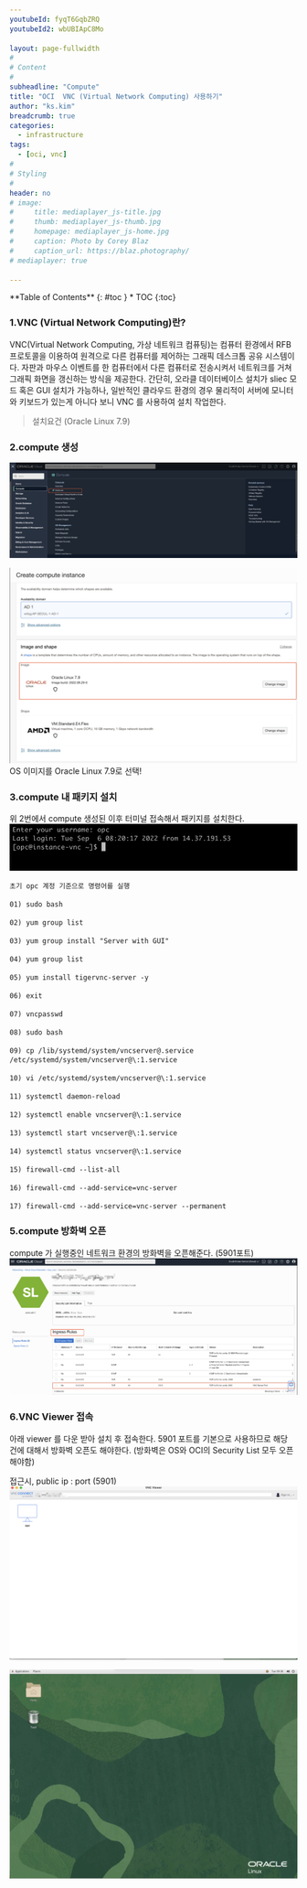 ```yaml
---
youtubeId: fyqT6GqbZRQ
youtubeId2: wbUBIApC8Mo

layout: page-fullwidth
#
# Content
#
subheadline: "Compute"
title: "OCI  VNC (Virtual Network Computing) 사용하기"
author: "ks.kim"
breadcrumb: true
categories:
  - infrastructure 
tags:
  - [oci, vnc]
#
# Styling
#
header: no
# image:
#     title: mediaplayer_js-title.jpg
#     thumb: mediaplayer_js-thumb.jpg
#     homepage: mediaplayer_js-home.jpg
#     caption: Photo by Corey Blaz
#     caption_url: https://blaz.photography/
# mediaplayer: true

---
```



<div class="panel radius" markdown="1">
**Table of Contents**
{: #toc }
*  TOC
{:toc}
</div>


### 1.VNC (Virtual Network Computing)란?
VNC(Virtual Network Computing, 가상 네트워크 컴퓨팅)는 컴퓨터 환경에서 RFB 프로토콜을 이용하여 원격으로 다른 컴퓨터를 제어하는 그래픽 데스크톱 공유 시스템이다. 자판과 마우스 이벤트를 한 컴퓨터에서 다른 컴퓨터로 전송시켜서 네트워크를 거쳐 그래픽 화면을 갱신하는 방식을 제공한다.
간단히, 오라클 데이터베이스 설치가 sliec 모드 혹은 GUI 설치가 가능하나, 일반적인 클라우드 환경의 경우 물리적이 서버에 모니터와 키보드가 있는게 아니다 보니 VNC 를 사용하여 설치 작업한다. 

> 설치요건 (Oracle Linux 7.9)

### 2.compute 생성
![접근하기](/assets/img/infrastructure/vnc/SCR-20220906-po1.png)

![접근하기](/assets/img/infrastructure/vnc/SCR-20220906-ppw.png)
OS 이미지를 Oracle Linux 7.9로 선택!

### 3.compute 내 패키지 설치
위 2번에서 compute 생성된 이후 터미널 접속해서 패키지를 설치한다.
![접근하기](/assets/img/infrastructure/vnc/SCR-20220906-ps0.png)

```script
초기 opc 계정 기준으로 명령어를 실행 

01) sudo bash

02) yum group list

03) yum group install "Server with GUI"

04) yum group list

05) yum install tigervnc-server -y 

06) exit 

07) vncpasswd

08) sudo bash 

09) cp /lib/systemd/system/vncserver@.service /etc/systemd/system/vncserver@\:1.service

10) vi /etc/systemd/system/vncserver@\:1.service

11) systemctl daemon-reload

12) systemctl enable vncserver@\:1.service

13) systemctl start vncserver@\:1.service

14) systemctl status vncserver@\:1.service

15) firewall-cmd --list-all

16) firewall-cmd --add-service=vnc-server

17) firewall-cmd --add-service=vnc-server --permanent

```
### 5.compute 방화벽 오픈 
compute 가 실행중인 네트워크 환경의 방화벽을 오픈해준다. (5901포트)
![접근하기](/assets/img/infrastructure/vnc/SCR-20220906-q16.png)

### 6.VNC Viewer 접속 
아래 viewer 를 다운 받아 설치 후 접속한다. 5901 포트를 기본으로 사용하므로 해당 건에 대해서 방화벽 오픈도 해야한다. (방화벽은 OS와 OCI의 Security List 모두 오픈해야함)

접근시, public ip : port (5901)
![접근하기](/assets/img/infrastructure/vnc/SCR-20220906-pz2.jpeg)


![접근하기](/assets/img/infrastructure/vnc/SCR-20220906-pwc.jpeg)













